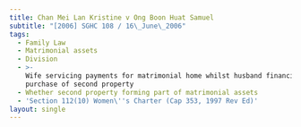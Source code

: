 ```yaml
---
title: Chan Mei Lan Kristine v Ong Boon Huat Samuel
subtitle: "[2006] SGHC 108 / 16\_June\_2006"
tags:
  - Family Law
  - Matrimonial assets
  - Division
  - >-
    Wife servicing payments for matrimonial home whilst husband financing
    purchase of second property
  - Whether second property forming part of matrimonial assets
  - 'Section 112(10) Women\''s Charter (Cap 353, 1997 Rev Ed)'
layout: single
---
```


